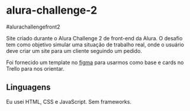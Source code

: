 # alura-challenge-2

#alurachallengefront2

Site criado durante o Alura Challenge 2 de front-end da Alura. O desafio tem como objetivo simular uma situação de trabalho real, onde o usuário deve criar um site para um cliente seguindo um pedido. 

Foi fornecido um template no [figma](https://www.figma.com/file/Ve4hpTfmMa7yAFneoGtGKD/Alura-Challenge---Edição-Front-end?node-id=207%3A1446) para usarmos como base e cards no Trello para nos orientar.

## Linguagens
Eu usei HTML, CSS e JavaScript. Sem frameworks. 